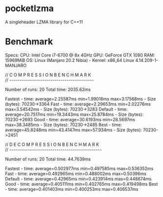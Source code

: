 # pocketlzma
A singleheader LZMA library for C++11

# Benchmark

Specs:
CPU: Intel Core i7-6700 @ 8x 4GHz
GPU: GeForce GTX 1080
RAM: 15969MiB
OS: Linux (Manjaro 20.2 Nibia) - Kernel: x86_64 Linux 4.14.209-1-MANJARO


// C O M P R E S S I O N   B E N C H M A R K  
// -------------------------------------------

Number of runs: 20
Total time: 2035.62ms

Fastest - time: average=2.25587ms min=1.99016ms max=3.17568ms - Size (bytes): 70230->3364
Fast - time: average=2.29653ms min=2.02276ms max=3.54542ms - Size (bytes): 70230->3283
Default - time: average=20.7517ms min=19.3443ms max=25.8784ms - Size (bytes): 70230->2693
Good - time: average=30.6193ms min=28.5697ms max=38.3485ms - Size (bytes): 70230->2485
Best - time: average=45.8248ms min=43.4147ms max=57.934ms - Size (bytes): 70230->2451

// D E C O M P R E S S I O N   B E N C H M A R K  
// -----------------------------------------------

Number of runs: 20
Total time: 44.7639ms

Fastest - time: average=0.502977ms min=0.497585ms max=0.536352ms
Fast - time: average=0.492965ms min=0.488002ms max=0.50396ms
Default - time: average=0.42965ms min=0.423914ms max=0.448674ms
Good - time: average=0.405111ms min=0.402765ms max=0.419498ms
Best - time: average=0.401403ms min=0.400253ms max=0.406537ms